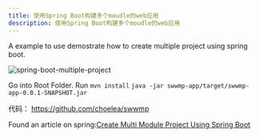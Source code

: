 ```yaml
---
title: 使用Spring Boot构建多个moudle的web应用
description: 使用Spring Boot构建多个moudle的web应用
---
```


A example to use demostrate how to create multiple project using spring boot.

![spring-boot-multiple-project](http://tech.jiu-shu.com/Spring-Boot-And-Spring-Cloud/spring-boot-multiple-modules.jpg)

Go into Root Folder.
Run `mvn install`
`java -jar swwmp-app/target/swwmp-app-0.0.1-SNAPSHOT.jar`

代码： https://github.com/choelea/swwmp


Found an article on spring:[Create Multi Module Project Using Spring Boot](https://spring.io/guides/gs/multi-module/)



